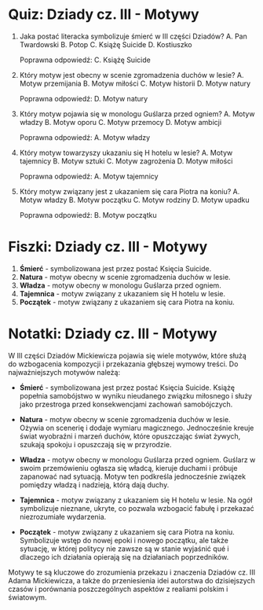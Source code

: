  # Quiz: Dziady cz. III - Motywy

1. Jaka postać literacka symbolizuje śmierć w III części Dziadów?
    A. Pan Twardowski
    B. Potop
    C. Książę Suicide
    D. Kostiuszko

    Poprawna odpowiedź: C. Książę Suicide

2. Który motyw jest obecny w scenie zgromadzenia duchów w lesie?
    A. Motyw przemijania
    B. Motyw miłości
    C. Motyw historii
    D. Motyw natury

    Poprawna odpowiedź: D. Motyw natury

3. Który motyw pojawia się w monologu Guślarza przed ogniem?
    A. Motyw władzy
    B. Motyw oporu
    C. Motyw przemocy
    D. Motyw ambicji

    Poprawna odpowiedź: A. Motyw władzy

4. Który motyw towarzyszy ukazaniu się H hotelu w lesie?
    A. Motyw tajemnicy
    B. Motyw sztuki
    C. Motyw zagrożenia
    D. Motyw miłości

    Poprawna odpowiedź: A. Motyw tajemnicy

5. Który motyw związany jest z ukazaniem się cara Piotra na koniu?
    A. Motyw władzy
    B. Motyw początku
    C. Motyw rodziny
    D. Motyw upadku

    Poprawna odpowiedź: B. Motyw początku

# Fiszki: Dziady cz. III - Motywy

1. **Śmierć** - symbolizowana jest przez postać Księcia Suicide.
2. **Natura** - motyw obecny w scenie zgromadzenia duchów w lesie.
3. **Władza** - motyw obecny w monologu Guślarza przed ogniem.
4. **Tajemnica** - motyw związany z ukazaniem się H hotelu w lesie.
5. **Początek** - motyw związany z ukazaniem się cara Piotra na koniu.

# Notatki: Dziady cz. III - Motywy

W III części Dziadów Mickiewicza pojawia się wiele motywów, które służą do wzbogacenia kompozycji i przekazania głębszej wymowy treści. Do najważniejszych motywów należą:

- **Śmierć** - symbolizowana jest przez postać Księcia Suicide. Książę popełnia samobójstwo w wyniku nieudanego związku miłosnego i służy jako przestroga przed konsekwencjami zachowań samobójczych.

- **Natura** - motyw obecny w scenie zgromadzenia duchów w lesie. Ożywia on scenerię i dodaje wymiaru magicznego. Jednocześnie kreuje świat wyobraźni i marzeń duchów, które opuszczając świat żywych, szukają spokoju i opuszczają się w przyrodzie.

- **Władza** - motyw obecny w monologu Guślarza przed ogniem. Guślarz w swoim przemówieniu ogłasza się władcą, kieruje duchami i próbuje zapanować nad sytuacją. Motyw ten podkreśla jednocześnie związek pomiędzy władzą i nadzieją, którą dają duchy.

- **Tajemnica** - motyw związany z ukazaniem się H hotelu w lesie. Na ogół symbolizuje nieznane, ukryte, co pozwala wzbogacić fabułę i przekazać niezrozumiałe wydarzenia.

- **Początek** - motyw związany z ukazaniem się cara Piotra na koniu. Symbolizuje wstęp do nowej epoki i nowego początku, ale także sytuację, w której politycy nie zawsze są w stanie wyjaśnić qué i dlaczego ich działania opierają się na działaniach poprzedników.

Motywy te są kluczowe do zrozumienia przekazu i znaczenia Dziadów cz. III Adama Mickiewicza, a także do przeniesienia idei autorstwa do dzisiejszych czasów i porównania poszczególnych aspektów z realiami polskim i światowym.
